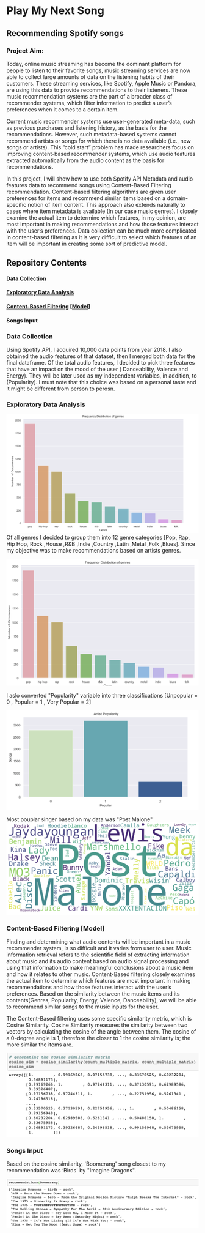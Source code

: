 # Play My Next Song
## Recommending Spotify songs 
### Project Aim: 

Today,  online music streaming has become the dominant platform for people to listen to their favorite songs, music streaming services are now able to collect large amounts of data on the listening habits of their customers. These streaming services, like Spotify, Apple Music or Pandora, are using this data to provide recommendations to their listeners. These music recommendation systems are the part of a broader class of recommender systems, which filter information to predict a user’s preferences when it comes to a certain item.

Current music recommender systems use user-generated meta-data, such as previous purchases and listening history, as the basis for the recommendations. However, such metadata-based systems cannot recommend artists or songs for which there is no data available (i.e., new songs or artists). This ”cold start” problem has made researchers focus on improving content-based recommender systems, which use audio features extracted automatically from the audio content as the basis for recommendations.

In this project, I will show how to use both Spotify API Metadata and audio features data to recommend songs using Content-Based Filtering recommendation. Content-based filtering algorithms are given user preferences for items and recommend similar items based on a domain-specific notion of item content. This approach also extends naturally to cases where item metadata is available (In our case music genres).
I closely examine the actual item to determine which features, in my opinion, are most important in making recommendations and how those features interact with the user’s preferences. Data collection can be much more complicated in content-based filtering as it is very difficult to select which features of an item will be important in creating some sort of predictive model.

## Repository Contents

#### [Data Collection](https://github.com/moudi85/Music-Recommender-/blob/master/README.md#data-collection-1)
#### [Exploratory Data Analysis](https://github.com/moudi85/Music-Recommender-/blob/master/README.md#exploratory-data-analysis-1) 
#### [Content-Based Filtering](https://github.com/moudi85/Music-Recommender-/blob/master/README.md#content-based-filtering-model-1) [[Model](https://github.com/moudi85/Music-Recommender-/blob/master/README.md#content-based-filtering-model-1)]
#### Songs Input

### Data Collection 
Using Spotify API, I acquired 10,000 data points from year 2018. I also obtained the audio features of that dataset, then I merged both data for the final dataframe. Of the total audio features, I decided to pick three features that have an impact on the mood of the user ( Danceability, Valence and Energy). They will be later used as my independent variables, in addition, to (Popularity). I must note that this choice was based on a personal taste and it might be different from person to perosn.

### Exploratory Data Analysis

![Optional Text](https://github.com/moudi85/Music-Recommender-/blob/master/Images/Genres%20distribution%20.png)
Of all genres I decided to group them into 12 genre categories [Pop, Rap, Hip Hop, Rock ,House ,R&B ,Indie ,Country ,Latin ,Metal ,Folk ,Blues]. Since my objective was to make recommendations based on artists genres.

![Optional Text](https://github.com/moudi85/Music-Recommender-/blob/master/Images/Genres%20Distributions%20.png)

I aslo converted "Popularity" variable into three classifications [Unpopular = 0 , Popular = 1 , Very Popular = 2]

![Optional Text](https://github.com/moudi85/Music-Recommender-/blob/master/Images/Artist%20Popularity%20.png)

Most pouplar singer based on my data was "Post Malone" 
![](https://github.com/moudi85/Music-Recommender-/blob/master/Images/Popular%20artist.png)

### Content-Based Filtering [Model]

Finding and determining what audio contents will be important in a music recommender system, is so difficult and it varies from user to user. Music information retrieval refers to the scientific field of extracting information about music and its audio content based on audio signal processing and using that information to make meaningful conclusions about a music item and how it relates to other music. Content-Based filtering closely examines the actual item to determine which features are most important in making recommendations and how those features interact with the user’s preferences. Based on the similarity between the music items and its contents(Genres, Popularity, Energy, Valence, Danceability), we will be able to recommend similar songs to the music inputs for the user.

The Content-Based filtering uses some specific similarity metric, which is Cosine Similarity. Cosine Similarity measures the similarity between two vectors by calculating the cosine of the angle between them. The cosine of a 0-degree angle is 1, therefore the closer to 1 the cosine similarity is; the more similar the items are. 

![](https://github.com/moudi85/Music-Recommender-/blob/master/Images/Cosine%20Similarity%20.png)


### Songs Input

Based on the cosine similarity, 'Boomerang' song closest to my recommendation was ‘Birds' by "Imagine Dragons".

![](https://github.com/moudi85/Music-Recommender-/blob/master/Images/Recommendation.png)







